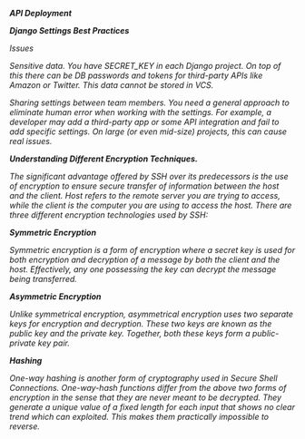 
***API Deployment***

***Django Settings Best Practices***

*Issues*

*Sensitive data. You have SECRET_KEY in each Django project. On top of this there can be DB passwords and tokens for third-party APIs like Amazon or Twitter. This data cannot be stored in VCS.*

*Sharing settings between team members. You need a general approach to eliminate human error when working with the settings. For example, a developer may add a third-party app or some API integration and fail to add specific settings. On large (or even mid-size) projects, this can cause real issues.*



***Understanding Different Encryption Techniques.***

*The significant advantage offered by SSH over its predecessors is the use of encryption to ensure secure transfer of information between the host and the client. Host refers to the remote server you are trying to access, while the client is the computer you are using to access the host. There are three different encryption technologies used by SSH:*

***Symmetric Encryption***

*Symmetric encryption is a form of encryption where a secret key is used for both encryption and decryption of a message by both the client and the host. Effectively, any one possessing the key can decrypt the message being transferred.*

***Asymmetric Encryption***

*Unlike symmetrical encryption, asymmetrical encryption uses two separate keys for encryption and decryption. These two keys are known as the public key and the private key. Together, both these keys form a public-private key pair.*

***Hashing***

*One-way hashing is another form of cryptography used in Secure Shell Connections. One-way-hash functions differ from the above two forms of encryption in the sense that they are never meant to be decrypted. They generate a unique value of a fixed length for each input that shows no clear trend which can exploited. This makes them practically impossible to reverse.*
